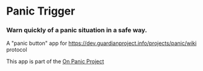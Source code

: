 # Panic Trigger

### Warn quickly of a panic situation in a safe way.

A "panic button" app for https://dev.guardianproject.info/projects/panic/wiki protocol

This app is part of the [On Panic Project](https://onpanic.github.io/)
